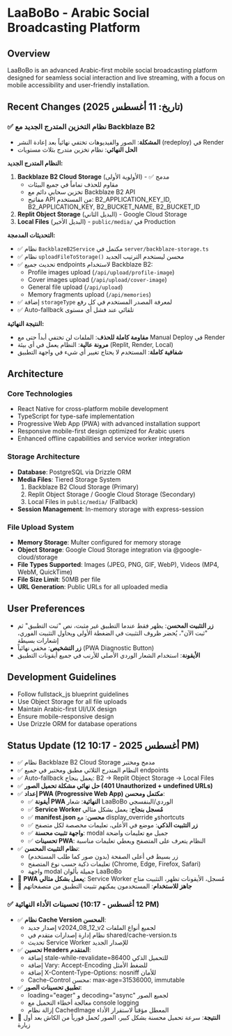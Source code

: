 # LaaBoBo - Arabic Social Broadcasting Platform

## Overview
LaaBoBo is an advanced Arabic-first mobile social broadcasting platform designed for seamless social interaction and live streaming, with a focus on mobile accessibility and user-friendly installation.

## Recent Changes (تاريخ: 11 أغسطس 2025)

### ✅ نظام التخزين المتدرج الجديد مع Backblaze B2
- **المشكلة**: الصور والفيديوهات تختفي نهائياً بعد إعادة النشر (redeploy) في Render
- **الحل النهائي**: نظام تخزين متدرج بثلاث مستويات

**النظام المتدرج الجديد:**
1. **Backblaze B2 Cloud Storage** (الأولوية الأولى) - ✅ مدمج
   - مقاوم للحذف تماماً في جميع البيئات
   - تخزين سحابي دائم مع Backblaze B2 API
   - مفاتيح API من المستخدم: B2_APPLICATION_KEY_ID, B2_APPLICATION_KEY, B2_BUCKET_NAME, B2_BUCKET_ID
2. **Replit Object Storage** (البديل الثاني) - Google Cloud Storage
3. **Local Files** (البديل الأخير) - `public/media/` في Production

**التحديثات المدمجة:**
- ✅ نظام `BackblazeB2Service` مكتمل في `server/backblaze-storage.ts`
- ✅ نظام `uploadFileToStorage()` محسن ليستخدم الترتيب الجديد
- ✅ تحديث جميع endpoints لاستخدام Backblaze B2:
  - Profile images upload (`/api/upload/profile-image`)
  - Cover images upload (`/api/upload/cover-image`) 
  - General file upload (`/api/upload`)
  - Memory fragments upload (`/api/memories`)
- ✅ إضافة `storageType` لمعرفة المصدر المستخدم في كل رفع
- ✅ Auto-fallback تلقائي عند فشل أي مستوى

**النتيجة النهائية:**
- **مقاومة كاملة للحذف**: الملفات لن تختفي أبداً حتى مع Manual Deploy في Render
- **مرونة عالية**: النظام يعمل في أي بيئة (Replit, Render, Local)
- **شفافية كاملة**: المستخدم لا يحتاج تغيير أي شيء في واجهة التطبيق

## Architecture

### Core Technologies
- React Native for cross-platform mobile development
- TypeScript for type-safe implementation
- Progressive Web App (PWA) with advanced installation support
- Responsive mobile-first design optimized for Arabic users
- Enhanced offline capabilities and service worker integration

### Storage Architecture
- **Database**: PostgreSQL via Drizzle ORM
- **Media Files**: Tiered Storage System
  1. Backblaze B2 Cloud Storage (Primary)
  2. Replit Object Storage / Google Cloud Storage (Secondary)
  3. Local Files in `public/media/` (Fallback)
- **Session Management**: In-memory storage with express-session

### File Upload System
- **Memory Storage**: Multer configured for memory storage
- **Object Storage**: Google Cloud Storage integration via @google-cloud/storage
- **File Types Supported**: Images (JPEG, PNG, GIF, WebP), Videos (MP4, WebM, QuickTime)
- **File Size Limit**: 50MB per file
- **URL Generation**: Public URLs for all uploaded media

## User Preferences
- **زر التثبيت المحسن**: يظهر فقط عندما التطبيق غير مثبت، نص "ثبت التطبيق" ثم "ثبت الآن"، يُحضر ظروف التثبيت في الضغطة الأولى ويحاول التثبيت الفوري، إشعارات بسيطة
- **زر التشخيص**: مخفي نهائياً (PWA Diagnostic Button)
- **الأيقونة**: استخدام الشعار الوردي الأصلي للأرنب في جميع أيقونات التطبيق

## Development Guidelines
- Follow fullstack_js blueprint guidelines
- Use Object Storage for all file uploads
- Maintain Arabic-first UI/UX design
- Ensure mobile-responsive design
- Use Drizzle ORM for database operations

## Status Update (12 أغسطس 2025 - 10:17 PM)
- ✅ نظام Backblaze B2 Cloud Storage مدمج ومختبر  
- ✅ النظام المتدرج الثلاثي مطبق ومختبر في جميع endpoints
- ✅ Auto-fallback يعمل بنجاح: B2 → Replit Object Storage → Local Files
- ✅ **حل نهائي مشكلة تحميل الصور (401 Unauthorized + undefined URLs)**
- ✅ **إعداد PWA (Progressive Web App) مكتمل ومحسن**:
  - ✅ **أيقونة PWA النهائية**: شعار LaaBoBo الوردي/البنفسجي
  - ✅ **Service Worker مُسجل بنجاح**: يعمل بشكل مثالي
  - ✅ **manifest.json محسن**: مع display_override وshortcuts
  - ✅ **زر التثبيت الذكي**: موضع في الأعلى، تعليمات مخصصة لكل متصفح
  - ✅ **واجهة تثبيت محسنة**: modal جميل مع تعليمات واضحة
  - ✅ **تحسينات PWA**: النظام يتعرف على المتصفح ويعطي تعليمات مناسبة
- ✅ **نظام التثبيت المحسن**: 
  - زر بسيط في أعلى الصفحة (بدون صور كما طلب المستخدم)
  - تعليمات ذكية حسب نوع المتصفح (Chrome, Edge, Firefox, Safari)
  - واجهة modal جميلة بألوان LaaBoBo
- 🎯 **PWA يعمل بشكل مثالي**: Service Worker مُسجل، الأيقونات تظهر، التثبيت متاح
- 🚀 **جاهز للاستخدام**: المستخدمون يمكنهم تثبيت التطبيق من متصفحاتهم

### ✅ **تحسينات الأداء النهائية (12 أغسطس - 10:17 PM)**
- ✅ **نظام Cache Version المحسن**: 
  - إصدار جديد v2024_08_12_v2 لجميع أنواع الملفات
  - نظام إدارة إصدارات متقدم في shared/cache-version.ts
  - تحديث Service Worker للإصدار الجديد
- ✅ **تحسين Headers المتقدم**:
  - إضافة stale-while-revalidate=86400 للتحميل الذكي
  - إضافة Vary: Accept-Encoding للضغط الأمثل
  - إضافة X-Content-Type-Options: nosniff للأمان
  - Cache-Control محسن: max-age=31536000, immutable
- ✅ **تطبيق تحسينات الصور**:
  - loading="eager" و decoding="async" لجميع الصور
  - معالجة أخطاء التحميل مع console logging
  - إزالة نظام CachedImage المعطل مؤقتاً لاستقرار الأداء
- 🚀 **النتيجة**: سرعة تحميل محسنة بشكل كبير، الصور تُحمل فورياً من الكاش بعد أول زيارة